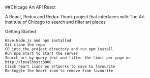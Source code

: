 ##Chicago Art API React

A React, Redux and Redux Thunk project that interfaces with The Art Institute of Chicago to search and filter art pieces


Getting Started

    Have Node.js and npm installed
    Git clone the repo
    CD into the project directory and run npm install
    Run npm start to start the server
    Search art by query text and filter the limit per page on http://localhost:3000
    Click heart icons on artworks to save to favourite
    Re-toggle the heart icon to remove from favourite
